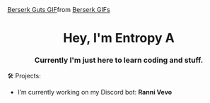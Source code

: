 <div class="tenor-gif-embed" data-postid="23308173" data-share-method="host" data-aspect-ratio="1.78771" data-width="100%"><a href="https://tenor.com/view/berserk-guts-manga-gif-23308173">Berserk Guts GIF</a>from <a href="https://tenor.com/search/berserk-gifs">Berserk GIFs</a></div> <script type="text/javascript" async src="https://tenor.com/embed.js"></script>

<h1 align="center">Hey, I'm Entropy A</h1>
<h3 align="center">Currently I'm just here to learn coding and stuff.</h3>

🛠️ Projects:
* I’m currently working on my Discord bot: **Ranni Vevo**
